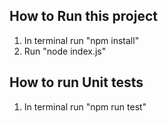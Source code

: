 ## How to Run this project

1. In terminal run "npm install"
2. Run "node index.js"

## How to run Unit tests

1. In terminal run "npm run test"
